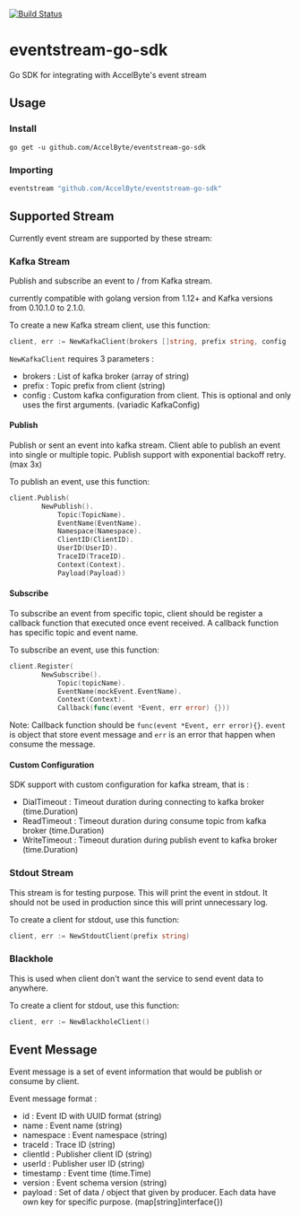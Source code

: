 [![Build Status](https://travis-ci.com/AccelByte/eventstream-go-sdk.svg?branch=master)](https://travis-ci.com/AccelByte/eventstream-go-sdk)

# eventstream-go-sdk
Go SDK for integrating with AccelByte's event stream

## Usage

### Install

```
go get -u github.com/AccelByte/eventstream-go-sdk
```

### Importing

```go
eventstream "github.com/AccelByte/eventstream-go-sdk"
```


## Supported Stream
Currently event stream are supported by these stream:

### Kafka Stream
Publish and subscribe an event to / from Kafka stream. 

currently compatible with golang version from 1.12+ and Kafka versions from 0.10.1.0 to 2.1.0.

To create a new Kafka stream client, use this function:
```go
client, err := NewKafkaClient(brokers []string, prefix string, config ...*KafkaConfig)
``` 
``NewKafkaClient`` requires 3 parameters :
 * brokers : List of kafka broker (array of string)
 * prefix : Topic prefix from client (string)
 * config : Custom kafka configuration from client. 
 This is optional and only uses the first arguments. (variadic KafkaConfig)   

#### Publish
Publish or sent an event into kafka stream. Client able to publish an event into single or multiple topic.
Publish support with exponential backoff retry. (max 3x)

To publish an event, use this function:
```go
client.Publish(
		NewPublish().
			Topic(TopicName).
			EventName(EventName).
			Namespace(Namespace).
			ClientID(ClientID).
			UserID(UserID).
			TraceID(TraceID).
			Context(Context).
			Payload(Payload))
```

#### Subscribe
To subscribe an event from specific topic, client should be register a callback function that executed once event received.
A callback function has specific topic and event name.

To subscribe an event, use this function:
```go
client.Register(
		NewSubscribe().
			Topic(topicName).
			EventName(mockEvent.EventName).
			Context(Context).
			Callback(func(event *Event, err error) {}))
```

Note: Callback function should be ``func(event *Event, err error){}``. ``event`` is object that store event message 
and ``err`` is an error that happen when consume the message.

#### Custom Configuration
SDK support with custom configuration for kafka stream, that is :

* DialTimeout : Timeout duration during connecting to kafka broker (time.Duration)
* ReadTimeout : Timeout duration during consume topic from kafka broker (time.Duration)
* WriteTimeout : Timeout duration during publish event to kafka broker (time.Duration) 

### Stdout Stream
This stream is for testing purpose. This will print the event in stdout. It should not be used in production since this 
will print unnecessary log.

To create a client for stdout, use this function:
```go
client, err := NewStdoutClient(prefix string)
```

### Blackhole
This is used when client don't want the service to send event data to anywhere.

To create a client for stdout, use this function:
```go
client, err := NewBlackholeClient()
```

## Event Message
Event message is a set of event information that would be publish or consume by client.

Event message format :
* id : Event ID with UUID format (string)
* name : Event name (string)
* namespace : Event namespace (string)
* traceId : Trace ID (string)
* clientId : Publisher client ID (string)
* userId : Publisher user ID (string)
* timestamp : Event time (time.Time)
* version : Event schema version (string)
* payload : Set of data / object that given by producer. Each data have own key for specific purpose. (map[string]interface{})
